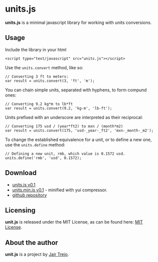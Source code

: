 units.js
========

**units.js** is a minimal javascript library for working with units conversions.

Usage
-----

Include the library in your html

    <script type="text/javascript" src="units.js"></script>

Use the `units.convert` method, like so:

    // Converting 3 ft to meters:
    var result = units.convert(3, 'ft', 'm');

You can chain simple units, separated with hyphens, to form compund ones:

    // Converting 9.2 kg*m to lb*ft
    var result = units.convert(9.2, 'kg-m', 'lb-ft');

Units prefixed with an underscore are interpreted as their reciprocal:

    // Converting 175 usd / (year*ft2) to mxn / (month*m2)
    var result = units.convert(175, 'usd-_year-_ft2', 'mxn-_month-_m2');

To change the established equivalence for a unit, or to define a new one, use the `units.define` method:

    // Defining a new unit, rmb, which value is 0.1572 usd.
    units.define('rmb', 'usd', 0.1572);

Download
--------

* [units.js v0.1](https://github.com/jairtrejo/units.js/raw/master/units.js)
* [units.min.js v0.1](https://github.com/jairtrejo/units.js/raw/master/units.min.js) - minified with yui compressor.
* [github repository](https://github.com/jairtrejo/units.js)

Licensing
---------
**unit.js** is released under the MIT License, as can be found here: [MIT License](http://www.opensource.org/licenses/MIT).

About the author
----------------
**unit.js** is a project by [Jair Trejo](http://jairtrejo.mx).

